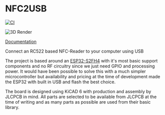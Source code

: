 # NFC2USB

[![CI](https://github.com/Qeteshpony/NFC2USB/actions/workflows/ci.yml/badge.svg)](https://github.com/Qeteshpony/NFC2USB/actions/workflows/ci.yml)


![3D Render](https://qeteshpony.github.io/NFC2USB/3D/NFC2USB-3D_top.png)

[Documentation](https://qeteshpony.github.io/NFC2USB)


Connect an RC522 based NFC-Reader to your computer using USB

The project is based around an [ESP32-S2FH4](https://www.espressif.com/sites/default/files/documentation/esp32-s2_datasheet_en.pdf) with it's most basic support components and no RF circuitry since we just need GPIO and processing power. It would have been possible to solve this with a much simpler microcontroller but availability and pricing at the time of development made the ESP32 with built in USB and flash the best choice. 

The board is designed using KiCAD 6 with production and assembly by JLCPCB in mind. All parts are selected to be available from JLCPCB at the time of writing and as many parts as possible are used from their basic library.